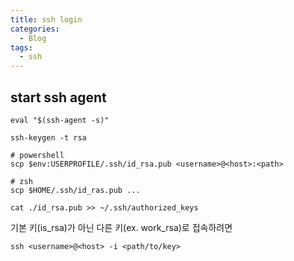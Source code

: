 ```yaml
---
title: ssh login
categories:
  - Blog
tags:
  - ssh
---
```


start ssh agent
---

```shell
eval "$(ssh-agent -s)"
```

```shell
ssh-keygen -t rsa
```

```shell
# powershell
scp $env:USERPROFILE/.ssh/id_rsa.pub <username>@<host>:<path>

# zsh
scp $HOME/.ssh/id_ras.pub ...
```


```shell
cat ./id_rsa.pub >> ~/.ssh/authorized_keys
```


기본 키(is_rsa)가 아닌 다른 키(ex. work_rsa)로 접속하려면

```shell
ssh <username>@<host> -i <path/to/key>
```